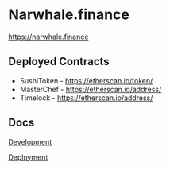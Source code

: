 # Narwhale.finance

https://narwhale.finance

## Deployed Contracts

- SushiToken - https://etherscan.io/token/
- MasterChef - https://etherscan.io/address/
- Timelock - https://etherscan.io/address/

## Docs

[Development](docs/DEVELOPMENT.md)

[Deployment](docs/DEPLOYMENT.md)

